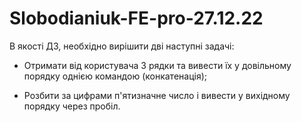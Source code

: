 # Slobodianiuk-FE-pro-27.12.22

В якості ДЗ, необхідно вирішити дві наступні задачі:

- Отримати від користувача 3 рядки та вивести їх у довільному порядку однією командою (конкатенація);

- Розбити за цифрами п'ятизначне число і вивести у вихідному порядку через пробіл.
